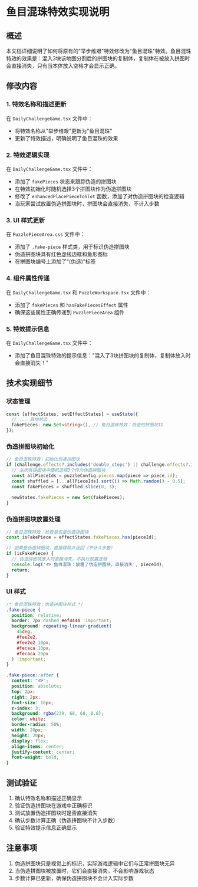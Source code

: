 # 鱼目混珠特效实现说明

## 概述
本文档详细说明了如何将原有的"举步维艰"特效修改为"鱼目混珠"特效。鱼目混珠特效的效果是：混入3块该地图分割后的拼图块的复制体，复制体在被放入拼图时会直接消失，只有当本体放入空格才会显示正确。

## 修改内容

### 1. 特效名称和描述更新
在 `DailyChallengeGame.tsx` 文件中：
- 将特效名称从"举步维艰"更新为"鱼目混珠"
- 更新了特效描述，明确说明了鱼目混珠的效果

### 2. 特效逻辑实现
在 `DailyChallengeGame.tsx` 文件中：
- 添加了 `fakePieces` 状态来跟踪伪造的拼图块
- 在特效初始化时随机选择3个拼图块作为伪造拼图块
- 修改了 `enhancedPlacePieceToSlot` 函数，添加了对伪造拼图块的检查逻辑
- 当玩家尝试放置伪造拼图块时，拼图块会直接消失，不计入步数

### 3. UI 样式更新
在 `PuzzlePieceArea.css` 文件中：
- 添加了 `.fake-piece` 样式类，用于标识伪造拼图块
- 伪造拼图块具有红色虚线边框和鱼形图标
- 在拼图块编号上添加了"(伪造)"标签

### 4. 组件属性传递
在 `DailyChallengeGame.tsx` 和 `PuzzleWorkspace.tsx` 文件中：
- 添加了 `fakePieces` 和 `hasFakePiecesEffect` 属性
- 确保这些属性正确传递到 `PuzzlePieceArea` 组件

### 5. 特效提示信息
在 `DailyChallengeGame.tsx` 文件中：
- 添加了鱼目混珠特效的提示信息："混入了3块拼图块的复制体，复制体放入时会直接消失！"

## 技术实现细节

### 状态管理
```typescript
const [effectStates, setEffectStates] = useState({
  // ... 其他状态
  fakePieces: new Set<string>(), // 鱼目混珠特效：伪造的拼图块ID
});
```

### 伪造拼图块初始化
```typescript
// 鱼目混珠特效：初始化伪造拼图块
if (challenge.effects?.includes('double_steps') || challenge.effects?.includes('鱼目混珠')) {
  // 从所有拼图块中随机选择3个作为伪造拼图块
  const allPieceIds = puzzleConfig.pieces.map(piece => piece.id);
  const shuffled = [...allPieceIds].sort(() => Math.random() - 0.5);
  const fakePieces = shuffled.slice(0, 3);
  
  newStates.fakePieces = new Set(fakePieces);
}
```

### 伪造拼图块放置处理
```typescript
// 鱼目混珠特效：检查是否是伪造拼图块
const isFakePiece = effectStates.fakePieces.has(pieceId);

// 如果是伪造拼图块，直接移除并返回（不计入步数）
if (isFakePiece) {
  // 伪造拼图块放入时直接消失，不执行放置逻辑
  console.log('🐟 鱼目混珠：放置了伪造拼图块，直接消失', pieceId);
  return;
}
```

### UI 样式
```css
/* 鱼目混珠特效：伪造拼图块样式 */
.fake-piece {
  position: relative;
  border: 2px dashed #ef4444 !important;
  background: repeating-linear-gradient(
    45deg,
    #fee2e2,
    #fee2e2 10px,
    #fecaca 10px,
    #fecaca 20px
  ) !important;
}

.fake-piece::after {
  content: "🐟";
  position: absolute;
  top: 2px;
  right: 2px;
  font-size: 16px;
  z-index: 3;
  background: rgba(239, 68, 68, 0.8);
  color: white;
  border-radius: 50%;
  width: 20px;
  height: 20px;
  display: flex;
  align-items: center;
  justify-content: center;
  font-weight: bold;
}
```

## 测试验证
1. 确认特效名称和描述正确显示
2. 验证伪造拼图块在游戏中正确标识
3. 测试放置伪造拼图块时是否直接消失
4. 确认步数计算正确（伪造拼图块不计入步数）
5. 验证特效提示信息正确显示

## 注意事项
1. 伪造拼图块只是视觉上的标识，实际游戏逻辑中它们与正常拼图块无异
2. 当伪造拼图块被放置时，它们会直接消失，不会影响游戏状态
3. 步数计算已更新，确保伪造拼图块不会计入实际步数